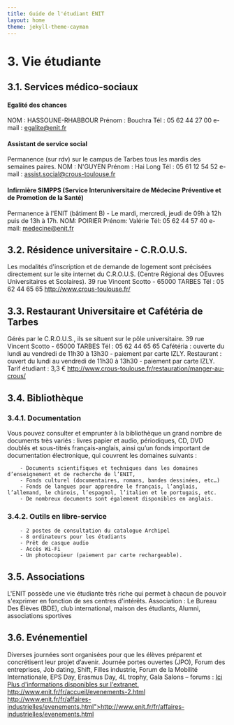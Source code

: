```yaml
---
title: Guide de l'étudiant ENIT
layout: home
theme: jekyll-theme-cayman
---
```

# 3. Vie étudiante

## 3.1. Services médico-sociaux

#### Egalité des chances
NOM : HASSOUNE-RHABBOUR
Prénom : Bouchra
Tél : 05 62 44 27 00
e-mail : egalite@enit.fr

#### Assistant de service social 
Permanence (sur rdv) sur le campus de Tarbes tous les mardis des semaines paires.
NOM : N'GUYEN
Prénom : Hai Long
Tél : 05 61 12 54 52
e-mail : assist.social@crous-toulouse.fr

#### Infirmière SIMPPS (Service Interuniversitaire de Médecine Préventive et de Promotion de la Santé)
Permanence à l'ENIT (bâtiment B) - Le mardi, mercredi, jeudi de 09h à 12h puis de 13h à 17h.
NOM: POIRIER
Prénom: Valérie
Tél: 05 62 44 57 40
e-mail: medecine@enit.fr


## 3.2. Résidence universitaire - C.R.O.U.S.

Les modalités d'inscription et de demande de logement sont précisées directement sur le site internet du C.R.O.U.S. (Centre Régional des OEuvres Universitaires et Scolaires).
39 rue Vincent Scotto - 65000 TARBES
Tél : 05 62 44 65 65
http://www.crous-toulouse.fr/


## 3.3. Restaurant Universitaire et Cafétéria de Tarbes

Gérés par le C.R.O.U.S., ils se situent sur le pôle universitaire.
39 rue Vincent Scotto - 65000 TARBES 
Tél : 05 62 44 65 65
Cafétéria : ouverte du lundi au vendredi de 11h30 à 13h30 - paiement par carte IZLY.
Restaurant : ouvert du lundi au vendredi de 11h30 à 13h30 - paiement par carte IZLY. Tarif étudiant : 3,3 €
http://www.crous-toulouse.fr/restauration/manger-au-crous/


## 3.4. Bibliothèque

### 3.4.1. Documentation

Vous pouvez consulter et emprunter à la bibliothèque un grand nombre de documents très variés : livres papier et audio, périodiques, CD, DVD doublés et sous-titrés français-anglais, ainsi qu’un fonds important de documentation électronique, qui couvrent les domaines suivants :

		- Documents scientifiques et techniques dans les domaines d’enseignement et de recherche de l’ENIT,
		- Fonds culturel (documentaires, romans, bandes dessinées, etc…)
		- Fonds de langues pour apprendre le français, l’anglais, l’allemand, le chinois, l’espagnol, l’italien et le portugais, etc.
		- De nombreux documents sont également disponibles en anglais.
    
### 3.4.2. Outils en libre-service

		- 2 postes de consultation du catalogue Archipel
		- 8 ordinateurs pour les étudiants
		- Prêt de casque audio
		- Accès Wi-Fi
		- Un photocopieur (paiement par carte rechargeable).


## 3.5. Associations

L'ENIT possède une vie étudiante très riche qui permet à chacun de pouvoir s'exprimer en fonction de ses centres d'intérêts.
Association : Le Bureau Des Élèves (BDE), club international, maison des étudiants, Alumni, associations sportives


## 3.6. Evénementiel

Diverses journées sont organisées pour que les élèves préparent et concrétisent leur projet d’avenir.
Journée portes ouvertes (JPO), Forum des entreprises, Job dating, Shift, Filles industrie, Forum de la Mobilité Internationale, EPS Day, Erasmus Day, 4L trophy, Gala
Salons – forums : <a href="https://www.enit.fr/fr/affaires-industrielles/evenements/forum-carriere.html">Ici
Plus d'informations disponibles sur l'extranet.
http://www.enit.fr/fr/accueil/evenements-2.html
http://www.enit.fr/fr/affaires-industrielles/evenements.html">http://www.enit.fr/fr/affaires-industrielles/evenements.html

